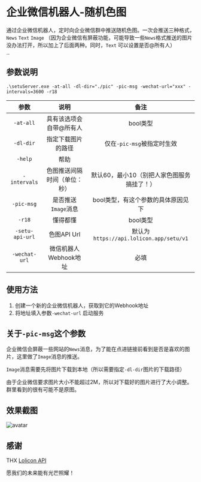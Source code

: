 # 企业微信机器人-随机色图

通过企业微信机器人，定时向企业微信群中推送随机色图。一次会推送三种格式，`News` `Text` `Image` （因为企业微信有屏蔽功能，可能导致一些`News`格式推送的图片没办法打开，所以加上了后面两种。同时，`Text` 可以设置是否@所有人）

<img src="https://raw.githubusercontent.com/zhangyu0310/wechat-setu-bot/main/pic/Snow.jpg" alt="avatar" style="zoom:15%;" />

## 参数说明

```shell
.\setuServer.exe -at-all -dl-dir="./pic" -pic-msg -wechat-url="xxx" -intervals=3600 -r18
```

|      参数       |             说明             |                    备注                    |
| :-------------: | :--------------------------: | :----------------------------------------: |
|    `-at-all`    |   具有该选项会自带@所有人    |                  bool类型                  |
|    `-dl-dir`    |      指定下载图片的路径      |         仅在`-pic-msg`被指定时生效         |
|     `-help`     |             帮助             |                                            |
|  `-intervals`   | 色图推送间隔时间（单位：秒） | 默认60，最小10（别把人家色图服务搞挂了！） |
|   `-pic-msg`    |     是否推送`Image`消息      |     bool类型，有这个参数的具体原因见下     |
|     `-r18`      |           懂得都懂           |                  bool类型                  |
| `-setu-api-url` |         色图API Url          |  默认为`https://api.lolicon.app/setu/v1`   |
|  `-wechat-url`  |    微信机器人Webhook地址     |                    必填                    |

## 使用方法

1. 创建一个新的企业微信机器人，获取到它的Webhook地址
2. 将地址填入参数`-wechat-url`  启动服务

## 关于`-pic-msg`这个参数

企业微信会屏蔽一些网站的`News`消息，为了能在点进链接前看到是否是喜欢的图片，这里做了`Image`消息的推送。

`Image`消息需要先将图片下载到本地（所以需要指定`-dl-dir`图片的下载路径）

由于企业微信要求图片大小不能超过2M，所以对下载好的图片进行了大小调整。群里看到的很有可能不是原图。

## 效果截图

![avatar](https://raw.githubusercontent.com/zhangyu0310/wechat-setu-bot/main/pic/%E6%88%AA%E5%9B%BE.png)

## 感谢

THX [Lolicon API](https://api.lolicon.app/)

愿我们的未来能有光芒照耀！
